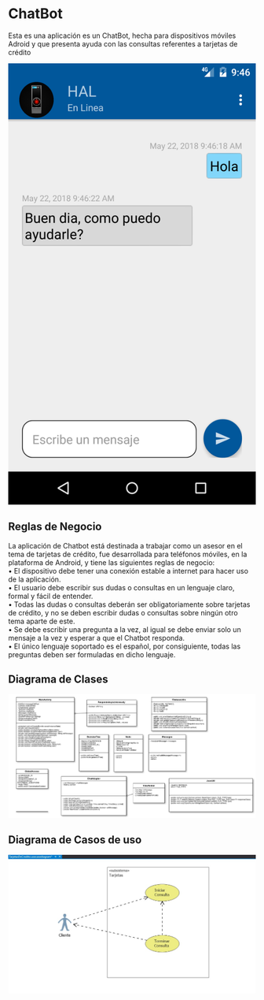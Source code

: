 # ChatBot

Esta es una aplicación es un ChatBot, hecha para dispositivos móviles Adroid y que presenta ayuda con las consultas referentes a tarjetas de crédito

![alt text](https://github.com/JosueGramajo/ChatBot/blob/master/DOCUMENTACION/screenshots/4.png)

## Reglas de Negocio
La aplicación de Chatbot está destinada a trabajar como un asesor  en el tema de tarjetas de crédito, fue desarrollada para teléfonos móviles, en la plataforma de Android, y tiene las siguientes reglas de negocio: <br />
	• El dispositivo debe tener una conexión estable a internet para hacer uso de la aplicación. <br />
	• El usuario debe escribir sus dudas o consultas en un lenguaje claro, formal y fácil de entender. <br />
	• Todas las dudas o consultas deberán ser obligatoriamente sobre tarjetas de crédito, y no se deben escribir dudas o consultas sobre ningún otro tema aparte de este. <br />
	• Se debe escribir una pregunta a la vez, al igual se debe enviar solo un mensaje a la vez y esperar a que el Chatbot responda. <br />
	• El único lenguaje soportado es el español, por consiguiente, todas las preguntas deben ser formuladas en dicho lenguaje. <br />


## Diagrama de Clases
![alt text](https://github.com/JosueGramajo/ChatBot/blob/master/DOCUMENTACION/DiagramaDeClases.png)

## Diagrama de Casos de uso
![alt text](https://github.com/JosueGramajo/ChatBot/blob/master/DOCUMENTACION/CasosDeUso.png)
